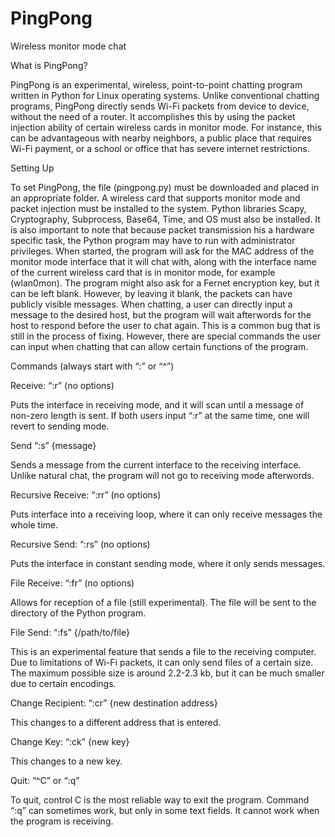 # PingPong
Wireless monitor mode chat

What is PingPong?

PingPong is an experimental, wireless, point-to-point chatting program written in Python for Linux operating systems. Unlike conventional chatting programs, PingPong directly sends
Wi-Fi packets from device to device, without the need of a router. It accomplishes this by using the packet injection ability of certain wireless cards in monitor mode. For instance, this can be 	advantageous with nearby neighbors, a public place that requires Wi-Fi payment, or a school or office that has severe internet restrictions.

Setting Up

To set PingPong, the file (pingpong.py) must be downloaded and placed in an appropriate folder. A wireless card that supports monitor mode and packet injection must be installed to the
system. Python libraries Scapy, Cryptography, Subprocess, Base64, Time, and OS must also be installed. It is also important to note that because packet transmission his a hardware specific 
task, the Python program may have to run with administrator privileges. When started, the program will ask for the MAC address of the monitor mode interface that it will chat with, along with
the interface name of the current wireless card that is in monitor mode, for example (wlan0mon). The program might also ask for a Fernet encryption key, but it can be left blank. However, 
by leaving it blank, the packets can have publicly visible messages. When chatting, a user can directly input a message to the desired host, but the program will wait afterwords for the host
to respond before the user to chat again. This is a common bug that is still in the process of fixing. However, there are special commands the user can input when chatting that can allow 
certain functions of the program.

Commands (always start with “:” or “^”)

Receive: “:r” (no options)
	
Puts the interface in receiving mode, and it will scan until a message of non-zero length is sent. If both users input “:r” at the same time, one will revert to sending mode.

Send “:s” {message}

Sends a message from the current interface to the receiving interface. Unlike natural chat, the program will not go to receiving mode afterwords. 

Recursive Receive: “:rr” (no options)

Puts interface into a receiving loop, where it can only receive messages the whole time. 

Recursive Send: “:rs” (no options)

Puts the interface in constant sending mode, where it only sends messages.

File Receive:  “:fr” (no options)

Allows for reception of a file (still experimental). The file will be sent to the directory of the Python program.

File Send: “:fs” {/path/to/file}

This is an experimental feature that sends a file to the receiving computer. Due to limitations of Wi-Fi packets, it can only send files of a certain size. The maximum possible size 
is around 2.2-2.3 kb, but it can be much smaller due to certain encodings.

Change Recipient: “:cr” {new destination address}

This changes to a different address that is entered.

Change Key: “:ck” {new key}

This changes to a new key.

Quit: “^C” or “:q”

To quit, control C is the most reliable way to exit the program. Command “:q” can sometimes work, but only in some text fields. It cannot work when the program is receiving.
